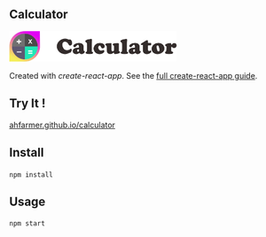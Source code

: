 Calculator
---
<img src="Logotype primary.png" width="60%" height="60%" />

Created with *create-react-app*. See the [full create-react-app guide](https://github.com/facebookincubator/create-react-app/blob/master/packages/react-scripts/template/README.md).



Try It !
---

[ahfarmer.github.io/calculator](https://ahfarmer.github.io/calculator/)



Install
---

`npm install`



Usage
---

`npm start`
